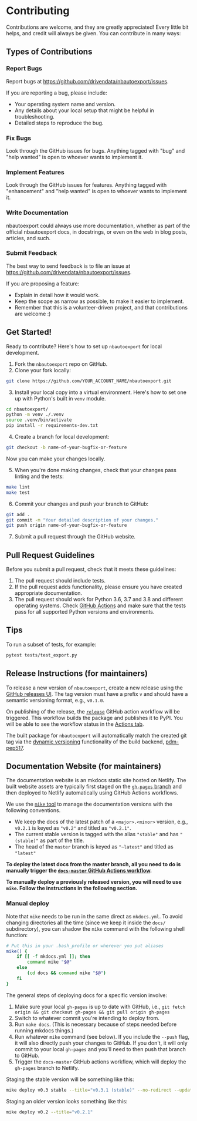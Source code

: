 # Contributing

Contributions are welcome, and they are greatly appreciated! Every little bit helps, and credit will always be given. You can contribute in many ways:

## Types of Contributions

### Report Bugs

Report bugs at https://github.com/drivendata/nbautoexport/issues.

If you are reporting a bug, please include:

- Your operating system name and version.
- Any details about your local setup that might be helpful in troubleshooting.
- Detailed steps to reproduce the bug.

### Fix Bugs

Look through the GitHub issues for bugs. Anything tagged with "bug" and "help
wanted" is open to whoever wants to implement it.

### Implement Features

Look through the GitHub issues for features. Anything tagged with "enhancement"
and "help wanted" is open to whoever wants to implement it.

### Write Documentation

nbautoexport could always use more documentation, whether as part of the official nbautoexport docs, in docstrings, or even on the web in blog posts, articles, and such.

### Submit Feedback

The best way to send feedback is to file an issue at https://github.com/drivendata/nbautoexport/issues.

If you are proposing a feature:

- Explain in detail how it would work.
- Keep the scope as narrow as possible, to make it easier to implement.
- Remember that this is a volunteer-driven project, and that contributions
  are welcome :)

## Get Started!

Ready to contribute? Here's how to set up `nbautoexport` for local development.

1. Fork the `nbautoexport` repo on GitHub.
2. Clone your fork locally:

```bash
git clone https://github.com/YOUR_ACCOUNT_NAME/nbautoexport.git
```

3. Install your local copy into a virtual environment. Here's how to set one up with Python's built in `venv` module.

```bash
cd nbautoexport/
python -m venv ./.venv
source .venv/bin/activate
pip install -r requirements-dev.txt
```

4. Create a branch for local development:

```bash
git checkout -b name-of-your-bugfix-or-feature
```

Now you can make your changes locally.

5. When you're done making changes, check that your changes pass linting and the tests:

```bash
make lint
make test
```

6. Commit your changes and push your branch to GitHub:

```bash
git add .
git commit -m "Your detailed description of your changes."
git push origin name-of-your-bugfix-or-feature
```

7. Submit a pull request through the GitHub website.

## Pull Request Guidelines

Before you submit a pull request, check that it meets these guidelines:

1. The pull request should include tests.
2. If the pull request adds functionality, please ensure you have created appropriate documentation.
3. The pull request should work for Python 3.6, 3.7 and 3.8 and different operating systems. Check [GitHub Actions](https://github.com/drivendataorg/nbautoexport/actions?query=event%3Apull_request+workflow%3Atests) and make sure that the tests pass for all supported Python versions and environments.

## Tips

To run a subset of tests, for example:

```bash
pytest tests/test_export.py
```

## Release Instructions (for maintainers)

To release a new version of `nbautoexport`, create a new release using the [GitHub releases UI](https://github.com/drivendataorg/nbautoexport/releases/new). The tag version must have a prefix `v` and should have a semantic versioning format, e.g., `v0.1.0`.

On publishing of the release, the [`release`](https://github.com/drivendataorg/nbautoexport/blob/master/.github/workflows/release.yml) GitHub action workflow will be triggered. This workflow builds the package and publishes it to PyPI. You will be able to see the workflow status in the [Actions tab](https://github.com/drivendataorg/nbautoexport/actions?query=workflow%3Arelease).

The built package for `nbautoexport` will automatically match the created git tag via the [dynamic versioning](https://pdm.fming.dev/latest/pyproject/build/#dynamic-versioning) functionality of the build backend, [pdm-pep517](https://pdm.fming.dev/latest/pyproject/build/).

## Documentation Website (for maintainers)

The documentation website is an mkdocs static site hosted on Netlify. The built website assets are typically first staged on the [`gh-pages` branch](https://github.com/drivendataorg/nbautoexport/tree/gh-pages) and then deployed to Netlify automatically using GitHub Actions workflows.

We use the [`mike` tool](https://github.com/jimporter/mike) to manage the documentation versions with the following conventions.
- We keep the docs of the latest patch of a `<major>.<minor>` version, e.g., `v0.2.1` is keyed as `"v0.2"` and titled as `"v0.2.1"`.
- The current stable version is tagged with the alias `"stable"` and has `"(stable)"` as part of the title.
- The head of the `master` branch is keyed as `"~latest"` and titled as `"latest"`

**To deploy the latest docs from the master branch, all you need to do is manually trigger the [`docs-master` GitHub Actions workflow](https://github.com/drivendataorg/nbautoexport/actions/workflows/docs-master.yml).**

**To manually deploy a previously released version, you will need to use `mike`. Follow the instructions in the following section.**

### Manual deploy

Note that `mike` needs to be run in the same direct as `mkdocs.yml`. To avoid changing directories all the time (since we keep it inside the `docs/` subdirectory), you can shadow the `mike` command with the following shell function:

```bash
# Put this in your .bash_profile or wherever you put aliases
mike() {
    if [[ -f mkdocs.yml ]]; then
        command mike "$@"
    else
        (cd docs && command mike "$@")
    fi
}
```

The general steps of deploying docs for a specific version involve:

1. Make sure your local `gh-pages` is up to date with GitHub, i.e., `git fetch origin && git checkout gh-pages && git pull origin gh-pages`
2. Switch to whatever commit you're intending to deploy from.
3. Run `make docs`. (This is necessary because of steps needed before running mkdocs things.)
4. Run whatever `mike` command (see below). If you include the `--push` flag, it will also directly push your changes to GitHub. If you don't, it will only commit to your local `gh-pages` and you'll need to then push that branch to GitHub.
5. Trigger the `docs-master` GitHub actions workflow, which will deploy the `gh-pages` branch to Netlify.

Staging the stable version will be something like this:

```bash
mike deploy v0.3 stable --title="v0.3.1 (stable)" --no-redirect --update-aliases
```

Staging an older version looks something like this:

```bash
mike deploy v0.2 --title="v0.2.1"
```
